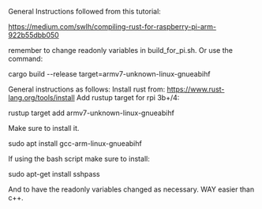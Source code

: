 General Instructions followed from this tutorial:

https://medium.com/swlh/compiling-rust-for-raspberry-pi-arm-922b55dbb050

remember to change readonly variables in build_for_pi.sh. Or use
the command:

cargo build --release target=armv7-unknown-linux-gnueabihf

General instructions as follows:
Install rust from: https://www.rust-lang.org/tools/install
Add rustup target for rpi 3b+/4: 

rustup target add armv7-unknown-linux-gnueabihf

Make sure to install it.

sudo apt install gcc-arm-linux-gnueabihf

If using the bash script make sure to install:

sudo apt-get install sshpass

And to have the readonly variables changed as necessary. WAY easier than c++.